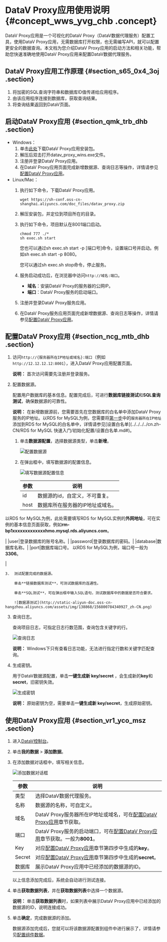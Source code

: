 # DataV Proxy应用使用说明 {#concept_wws_yvg_chb .concept}

DataV Proxy应用是一个可视化的DataV Proxy（DataV数据代理服务）配置工具，使用DataV Proxy应用，无需数据库打开权限，也无需编写API，就可以配置更安全的数据查询。本文档为您介绍DataV Proxy应用的启动方法和相关功能，帮助您快速准确地使用DataV Proxy应用来配置DataV数据代理服务。

## DataV Proxy应用工作原理 {#section_s65_0x4_3oj .section}

1.  将加密的SQL查询字符串和数据库ID值传递给应用程序。
2.  由该应用程序连接到数据库，获取查询结果。
3.  将查询结果返回到DataV页面。

## 启动DataV Proxy应用 {#section_qmk_trb_dhb .section}

-   Windows：
    1.  单击[此处](https://sh-conf.oss-cn-shanghai.aliyuncs.com/doc_files/datav_proxy.zip)下载DataV Proxy应用安装包。
    2.  解压后双击打开datav\_proxy\_wins.exe文件。
    3.  注册并登录DataV Proxy应用。
    4.  在DataV Proxy应用页面完成新增数据源、查询日志等操作，详情请参见[配置DataV Proxy应用](#section_ncg_mtb_dhb)。
-   Linux/Mac：
    1.  执行如下命令，下载DataV Proxy应用。

        ``` {#codeblock_0cy_qc2_mgs}
        wget https://sh-conf.oss-cn-shanghai.aliyuncs.com/doc_files/datav_proxy.zip                        
        ```

    2.  解压安装包，并定位到项目所在的目录。
    3.  执行如下命令，项目默认在8001端口启动。

        ``` {#codeblock_1ts_ej6_2yu}
        chmod 777 ./*
        sh exec.sh start
        ```

        您也可以通过sh exec.sh start -p \[端口号\]命令，设置端口号并启动。例如sh exec.sh start -p 8080。

        您可以通过sh exec.sh stop命令，停止服务。

    4.  服务启动成功后，在浏览器中访问`http://域名:端口`。
        -   **域名**：安装DataV Proxy的服务器的公网IP。
        -   **端口**：DataV Proxy服务的启动端口。
    5.  注册并登录DataV Proxy服务应用。
    6.  在DataV Proxy服务应用页面完成新增数据源、查询日志等操作，详情请参见[配置DataV Proxy应用](#section_ncg_mtb_dhb)。

## 配置DataV Proxy应用 {#section_ncg_mtb_dhb .section}

1.  访问`http://{服务器所在IP地址或域名}:端口`（例如`http://12.12.12.12:8001`），进入DataV Proxy应用配置页面。

    **说明：** 首次访问需要先注册并登录服务。

2.  配置数据源。

    配置用户数据库的基本信息。配置完成后，可进行**数据库链接测试**和**SQL查询测试**，确保数据源的可靠性。

    **说明：** 在新增数据源前，您需要首先在您数据库的白名单中添加DataV Proxy服务的IP地址。以RDS for MySQL为例，您需要将[第一步](#)中的`服务器所在IP地址`添加到RDS for MySQL的白名单中，详情请参见[设置白名单](../../../../cn.zh-CN/RDS for MySQL 快速入门/初始化配置/设置白名单.md#)。

    1.  单击**数据源配置**，选择数据源类型，单击**新增**。

        ![配置数据源](http://static-aliyun-doc.oss-cn-hangzhou.aliyuncs.com/assets/img/138868/156800784240925_zh-CN.png)

    2.  在弹出框中，填写数据源的配置信息。

        ![填写数据源配置信息](http://static-aliyun-doc.oss-cn-hangzhou.aliyuncs.com/assets/img/138868/156800784340926_zh-CN.png)

        |参数|说明|
        |--|--|
        |id|数据源的id，自定义，不可重复。|
        |host| 数据库所在服务器的IP地址或域名。

 以RDS for MySQL为例，此处需要填写RDS for MySQL实例的**外网地址**，可在实例的基本信息页面获取，例如**rm-bp1xxxxxxxxxxxxxhmo.mysql.rds.aliyuncs.com**。

 |
        |user|登录数据库的账号名称。|
        |password|登录数据库的密码。|
        |database|数据库名称。|
        |port|数据库端口号。 以RDS for MySQL为例，端口号一般为**3306**。

 |

    3.  测试配置完成的数据源。

        单击**链接数据库测试**，可测试数据库的连通性。

        单击**SQL测试**，可在弹出框中输入SQL语句，测试数据库中的数据是否符合要求。

        ![数据源测试](http://static-aliyun-doc.oss-cn-hangzhou.aliyuncs.com/assets/img/138868/156800784340927_zh-CN.png)

3.  查询日志。

    查询项目日志，可指定日志行数范围，查询包含关键字的行。

    ![查询日志](http://static-aliyun-doc.oss-cn-hangzhou.aliyuncs.com/assets/img/138868/156800784340928_zh-CN.png)

    **说明：** Windows下只有查看日志功能，无法进行指定行数和关键字匹配查询。

4.  生成密钥。

    用于DataV数据源配置，单击**一键生成新 key/secret** ，会生成新的**key**和**secret**，旧密钥失效。

    ![生成密钥](http://static-aliyun-doc.oss-cn-hangzhou.aliyuncs.com/assets/img/138868/156800784340929_zh-CN.png)

    **说明：** 原始密钥为空，需要单击**一键生成新 key/secret**，生成原始密钥。


## 使用DataV Proxy应用 {#section_vr1_yco_msz .section}

1.  进入[DataV控制台](https://datav.aliyun.com/)。
2.  单击**我的数据** \> **添加数据**。
3.  在添加数据对话框中，填写相关信息。

    ![添加数据对话框](http://static-aliyun-doc.oss-cn-hangzhou.aliyuncs.com/assets/img/138868/156800784359464_zh-CN.png)

    |参数|说明|
    |--|--|
    |类型|选择DataV数据代理服务。|
    |名称|数据源的名称，可自定义。|
    |域名|DataV Proxy服务器所在IP地址或域名，可在[配置DataV Proxy应用](#)章节获取。|
    |端口|DataV Proxy服务的启动端口，可在[配置DataV Proxy应用](#)章节获取。一般为**8001**。|
    |Key|对应[配置DataV Proxy应用](#)章节第四步中生成的**key**。|
    |Secret|对应[配置DataV Proxy应用](#)章节第四步中生成的**secret**。|
    |数据库|展示DataV Proxy应用中已经添加的数据源的ID。|

    以上信息添加完成后，系统会自动进行测试连接。

4.  单击**获取数据列表**，并在**获取数据列表**中选择一个数据源。

    **说明：** 单击**获取数据列表**时，如果列表中展示DataV Proxy应用中已经添加的数据源的ID，说明连接成功。

5.  单击**确定**，完成数据源的添加。

    数据源添加完成后，您就可以将该数据源配置到组件中进行展示了，详情请参见[配置组件数据](../../../../cn.zh-CN/管理组件/配置组件数据.md#)。


